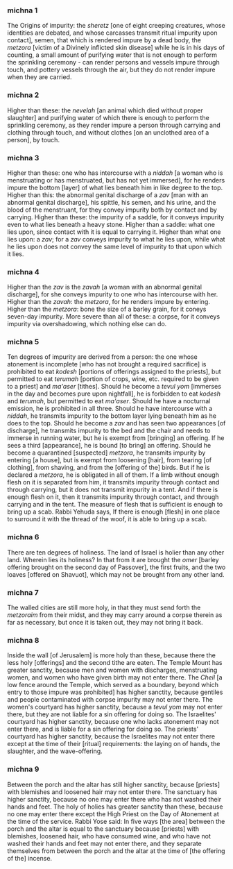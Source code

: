 
### michna 1
The Origins of impurity: the <em>sheretz</em> [one of eight creeping creatures, whose identities are debated, and whose carcasses transmit ritual impurity upon contact], semen, that which is rendered impure by a dead body, the <em>metzora</em> [victim of a Divinely inflicted skin disease] while he is in his days of counting, a small amount of purifying water that is not enough to perform the sprinkling ceremony -  can render persons and vessels impure through touch, and pottery vessels through the air, but they do not render impure when they are carried.

### michna 2
Higher than these: the <em>nevelah</em> [an animal which died without proper slaughter] and purifying water of which there is enough to perform the sprinkling ceremony, as they render impure a person through carrying and clothing through touch, and without clothes [on an unclothed area of a person], by touch.

### michna 3
Higher than these: one who has intercourse with a <em>niddah</em> [a woman who is menstruating or has menstruated, but has not yet immersed], for he renders impure the bottom [layer] of what lies beneath him in like degree to the top. Higher than this: the abnormal genital discharge of a <em>zav</em> [man with an abnormal genital discharge], his spittle, his semen, and his urine, and the blood of the menstruant, for they convey impurity both by contact and by carrying. Higher than these: the impurity of a saddle, for it conveys impurity even to what lies beneath a heavy stone. Higher than a saddle: what one lies upon, since contact with it is equal to carrying it. Higher than what one lies upon: a <em>zav</em>; for a <em>zav</em> conveys impurity to what he lies upon, while what he lies upon does not convey the same level of impurity to that upon which it lies.

### michna 4
Higher than the <em>zav</em> is the <em>zavah</em> [a woman with an abnormal genital discharge], for she conveys impurity to one who has intercourse with her. Higher than the <em>zavah</em>: the <em>metzora</em>, for he renders impure by entering. Higher than the <em>metzora</em>: bone the size of a barley grain, for it coneys seven-day impurity. More severe than all of these: a corpse, for it conveys impurity via overshadowing, which nothing else can do.

### michna 5
Ten degrees of impurity are derived from a person: the one whose atonement is incomplete [who has not brought a required sacrifice] is prohibited to eat <em>kodesh</em> [portions of offerings assigned to the priests], but permitted to eat <em>terumah</em> [portion of crops, wine, etc. required to be given to a priest] and <em>ma'aser</em> [tithes]. Should he become a <em>tevul yom</em> [immerses in the day and becomes pure upon nightfall], he is forbidden to eat <em>kodesh</em> and <em>terumah</em>,  but permitted to eat <em>ma'aser</em>. Should he have a nocturnal emission, he is prohibited in all three. Should he have intercourse with a <em>niddah</em>, he transmits impurity to the bottom layer lying beneath him as he does to the top. Should he become a <em>zav</em> and has seen two appearances [of discharge], he transmits impurity to the bed and the chair and needs to immerse in running water, but he is exempt from [bringing] an offering. If he sees a third [appearance], he is bound [to bring] an offering. Should he become a quarantined [suspected] <em>metzora</em>, he transmits impurity by entering [a house], but is exempt from loosening [hair], from tearing [of clothing], from shaving, and from the [offering of the] birds. But if he is declared a <em>metzora</em>, he is obligated in all of them. If a limb without enough flesh on it is separated from him, it transmits impurity through contact and through carrying, but it does not transmit impurity in a tent. And if there is enough flesh on it, then it transmits impurity through contact, and through carrying and in the tent. The measure of flesh that is sufficient is enough to bring up a scab. Rabbi Yehuda says, If there is enough [flesh] in one place to surround it with the thread of the woof, it is able to bring up a scab.

### michna 6
There are ten degrees of holiness. The land of Israel is holier than any other land. Wherein lies its holiness? In that from it are brought the <em>omer</em> [barley offering brought on the second day of Passover], the first fruits, and the two loaves [offered on Shavuot], which may not be brought from any other land.

### michna 7
The walled cities are still more holy, in that they must send forth the <em>metzoraim</em> from their midst, and they may carry around a corpse therein as far as necessary, but once it is taken out, they may not bring it back.

### michna 8
Inside the wall [of Jerusalem] is more holy than these, because there the less holy [offerings] and the second tithe are eaten. The Temple Mount has greater sanctity, because men and women with discharges, menstruating women, and women who have given birth may not enter there. The <i>Cheil</i> [a low fence around the Temple, which served as a boundary, beyond which entry to those impure was prohibited] has higher sanctity, because gentiles and people contaminated with corpse impurity may not enter there. The women's courtyard has higher sanctity, because a <em>tevul yom</em> may not enter there, but they are not liable for a sin offering for doing so. The Israelites' courtyard has higher sanctity, because one who lacks atonement may not enter there, and is liable for a sin offering for doing so. The priests' courtyard has higher sanctity, because the Israelites may not enter there except at the time of their [ritual] requirements: the laying on of hands, the slaughter, and the wave-offering.

### michna 9
Between the porch and the altar has still higher sanctity, because [priests] with blemishes and loosened hair may not enter there. The sanctuary has higher sanctity, because no one may enter there who has not washed their hands and feet. The holy of holies has greater sanctity than these, because no one may enter there except the High Priest on the Day of Atonement at the time of the service. Rabbi Yose said: In five ways [the area] between the porch and the altar is equal to the sanctuary because [priests] with blemishes, loosened hair, who have consumed wine, and who have not washed their hands and feet may not enter there, and they separate themselves from between the porch and the altar at the time of [the offering of the] incense.

